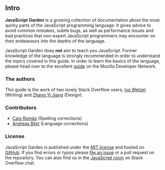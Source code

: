 ## Intro

**JavaScript Garden** is a growing collection of documentation about the most 
quirky parts of the JavaScript programming language. It gives advice to 
avoid common mistakes, subtle bugs, as well as performance issues and bad 
practices that non-expert JavaScript programmers may encounter on their 
endeavours into the depths of the language.

JavaScript Garden does **not** aim to teach you JavaScript. Former knowledge
of the language is strongly recommended in order to understand the topics covered
in this guide. In order to learn the basics of the language, please head over to 
the excellent [guide][1] on the Mozilla Developer Network.

### The authors

This guide is the work of two lovely Stack Overflow users, [Ivo Wetzel][6]
(Writing) and [Zhang Yi Jiang][5] (Design).

### Contributors

 - [Caio Romão][8] (Spelling corrections)
 - [Andreas Blixt][9] (Language corrections)

### License

JavaScript Garden is published under the [MIT license][2] and hosted on
[GitHub][4]. If you find errors or typos please [file an issue][3] or a pull 
request on the repository. You can also find us in the [JavaScript room][10] on
Stack Overflow chat. 

[1]: https://developer.mozilla.org/en/JavaScript/Guide
[2]: https://github.com/BonsaiDen/JavaScript-Garden/blob/next/LICENSE
[3]: https://github.com/BonsaiDen/JavaScript-Garden/issues
[4]: https://github.com/BonsaiDen/JavaScript-Garden
[5]: http://stackoverflow.com/users/313758/yi-jiang
[6]: http://stackoverflow.com/users/170224/ivo-wetzel
[8]: https://github.com/caio
[9]: https://github.com/blixt
[10]: http://chat.stackoverflow.com/rooms/17/javascript

